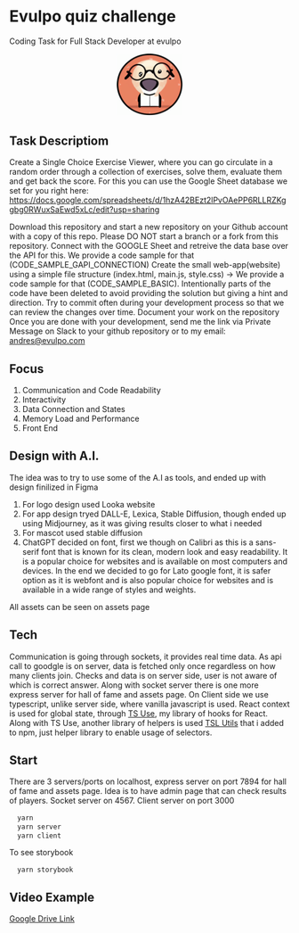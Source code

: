 # Evulpo quiz challenge

Coding Task for Full Stack Developer at evulpo

<div align="center">
   <img alt="Wolfie" src="./assets/mascot.png" width="120" />
</div>

## Task Descriptiom

Create a Single Choice Exercise Viewer, where you can go circulate in a random order through a collection of exercises, solve them, evaluate them and get back the score. For this you can use the Google Sheet database we set for you right here: https://docs.google.com/spreadsheets/d/1hzA42BEzt2lPvOAePP6RLLRZKggbg0RWuxSaEwd5xLc/edit?usp=sharing

Download this repository and start a new repository on your Github account with a copy of this repo. Please DO NOT start a branch or a fork from this repository.
Connect with the GOOGLE Sheet and retreive the data base over the API for this. We provide a code sample for that (CODE_SAMPLE_GAPI_CONNECTION)
Create the small web-app(website) using a simple file structure (index.html, main.js, style.css) -> We provide a code sample for that (CODE_SAMPLE_BASIC). Intentionally parts of the code have been deleted to avoid providing the solution but giving a hint and direction.
Try to commit often during your development process so that we can review the changes over time.
Document your work on the repository
Once you are done with your development, send me the link via Private Message on Slack to your github repository or to my email: andres@evulpo.com

## Focus

1. Communication and Code Readability
2. Interactivity
3. Data Connection and States
4. Memory Load and Performance
5. Front End

## Design with A.I.

The idea was to try to use some of the A.I as tools, and ended up with design finilized in Figma

1. For logo design used Looka website
2. For app design tryed DALL-E, Lexica, Stable Diffusion, though ended up using Midjourney, as it was giving results closer to what i needed
3. For mascot used stable diffusion
4. ChatGPT decided on font, first we though on Calibri as this is a sans-serif font that is known for its clean, modern look and easy readability. It is a popular choice for websites and is available on most computers and devices. In the end we decided to go for Lato google font, it is safer option as it is webfont and is also popular choice for websites and is available in a wide range of styles and weights.

All assets can be seen on assets page

## Tech

Communication is going through sockets, it provides real time data. As api call to goodgle is on server, data is fetched only once regardless on how many clients join. Checks and data is on server side, user is not aware of which is correct answer. Along with socket server there is one more express server for hall of fame and assets page. On Client side we use typescript, unlike server side, where vanilla javascript is used. React context is used for global state, through <a href="https://www.npmjs.com/package/ts-use" target="_blank">TS Use</a>, my library of hooks for React. Along with TS Use, another library of helpers is used <a href="https://www.npmjs.com/package/tsl-utils" target="_blank">TSL Utils</a> that i added to npm, just helper library to enable usage of selectors.

## Start

There are 3 servers/ports on localhost, express server on port 7894 for hall of fame and assets page. Idea is to have admin page that can check results of players. Socket server on 4567. Client server on port 3000

```
  yarn
  yarn server
  yarn client
```

To see storybook

```
  yarn storybook
```

## Video Example

<a href="https://drive.google.com/file/d/1Qra5O23RKHaLY0OmD2SCqVeJeiI8UzWY/view?usp=sharing" target="_blank">
  Google Drive Link
</a>
